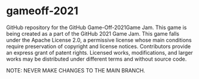 # gameoff-2021
GitHub repository for the GitHub Game-Off-2021Game Jam.
This game is being created as a part of the GitHub 2021 Game Jam.
This game falls under the Apache License 2.0, a permissive license whose main conditions require preservation of copyright and license notices. 
Contributors provide an express grant of patent rights. Licensed works, modifications, and larger works may be distributed under different terms and without source code.

NOTE: NEVER MAKE CHANGES TO THE MAIN BRANCH.
